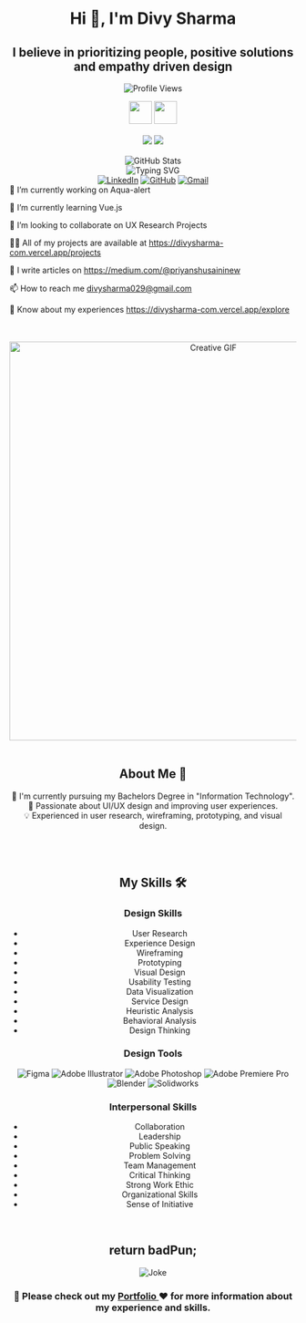 <h1 align="center">Hi 👋, I'm Divy Sharma </h1>
<h2 align="center">I believe in prioritizing people, positive solutions and
empathy driven
design</h2>

<p align="center">
  <img src="https://komarev.com/ghpvc/?username=divysharma7&label=Profile%20views&color=0e75b6&style=flat" alt="Profile Views" />
</p>

<div align="center">
  <img height="40px" src="https://img.shields.io/badge/-Divy-109c5b?&style=for-the-badge&logoWidth=50"/>
  <img height="40px" src="https://img.shields.io/badge/-Sharma-024023?&style=for-the-badge&logoWidth=50"/>
</div>

<br>

<div align="center">
  <img src="https://img.shields.io/badge/-UI%2FUX%20Designer-109c5b?&style=for-the-badge&logoWidth=50"/>
  <img src="https://img.shields.io/badge/-Research%20Intern-024023?&style=for-the-badge&logoWidth=50"/>
</div>

<br>

<div align="center">
  <img src="https://github-readme-stats.vercel.app/api?username=divysharma7&show_icons=true&theme=dracula" alt="GitHub Stats" />
</div>

<div align="center">
  <img src="https://readme-typing-svg.herokuapp.com?color=109c5b&size=32&center=true&vCenter=true&width=600&height=50&lines=Hi+there+I'm+Divy+%F0%9F%91%8B;UI/UX+Designer;Research+Intern;Problem+Solver" alt="Typing SVG" />
</div> 

<div align="center">
  <a href="https://www.linkedin.com/in/divy-sharma-243748216/"><img src="https://img.shields.io/badge/LinkedIn-0077B5?style=for-the-badge&logo=linkedin&logoColor=white" alt="LinkedIn" /></a>
  <a href="https://github.com/divysharma7"><img src="https://img.shields.io/badge/GitHub-181717?style=for-the-badge&logo=github&logoColor=white" alt="GitHub" /></a>
  <a href="mailto:divysharma029@gmail.com"><img src="https://img.shields.io/badge/Gmail-D14836?style=for-the-badge&logo=gmail&logoColor=white" alt="Gmail" /></a>
</div>
<div align="left">
🔭 I’m currently working on Aqua-alert

🌱 I’m currently learning Vue.js

👯 I’m looking to collaborate on UX Research Projects

👨‍💻 All of my projects are available at https://divysharma-com.vercel.app/projects

📝 I write articles on https://medium.com/@priyanshusaininew

📫 How to reach me divysharma029@gmail.com

📄 Know about my experiences https://divysharma-com.vercel.app/explore
</div>
<br>
<br>

<div align="center">
  <img src="https://i.pinimg.com/originals/eb/50/87/eb50875a68b04b0480fa929af2c7547c.gif" width="700px" alt="Creative GIF" />
</div>

<br>

<h2 align="center">About Me 🚀</h2>
<p align="center">
  👦 I'm currently pursuing my Bachelors Degree in "Information Technology".<br>
  🎨 Passionate about UI/UX design and improving user experiences.<br>
  💡 Experienced in user research, wireframing, prototyping, and visual design.<br>
</p>

<br>
<br>

<h2 align="center">My Skills 🛠️</h2>
<div align="center">
        
### Design Skills
- User Research
- Experience Design
- Wireframing
- Prototyping
- Visual Design
- Usability Testing
- Data Visualization
- Service Design
- Heuristic Analysis
- Behavioral Analysis
- Design Thinking

### Design Tools
![Figma](https://img.shields.io/badge/figma-%23F24E1E.svg?style=for-the-badge&logo=figma&logoColor=white)
![Adobe Illustrator](https://img.shields.io/badge/adobe%20illustrator-%23FF9A00.svg?style=for-the-badge&logo=adobe%20illustrator&logoColor=white)
![Adobe Photoshop](https://img.shields.io/badge/adobe%20photoshop-%2331A8FF.svg?style=for-the-badge&logo=adobe%20photoshop&logoColor=white)
![Adobe Premiere Pro](https://img.shields.io/badge/Adobe%20Premiere%20Pro-9999FF.svg?style=for-the-badge&logo=Adobe%20Premiere%20Pro&logoColor=white)
![Blender](https://img.shields.io/badge/blender-%23F5792A.svg?style=for-the-badge&logo=blender&logoColor=white)
![Solidworks](https://img.shields.io/badge/solidworks-%23F24E1E.svg?style=for-the-badge&logo=solidworks&logoColor=white)

### Interpersonal Skills
- Collaboration
- Leadership
- Public Speaking
- Problem Solving
- Team Management
- Critical Thinking
- Strong Work Ethic
- Organizational Skills
- Sense of Initiative

</div>

<br>

<!-- Jokes of the Day -->
<h2 align="center">return badPun;</h2>
<p align="center">
  <img src="https://readme-jokes.vercel.app/api" alt="Joke" />
</p>

<div align="center">
  <h3> 📄  Please check out my <a href="https://divysharma-com.vercel.app/"> Portfolio </a> ❤️ for more information about my experience and skills.</h3>
</div>
